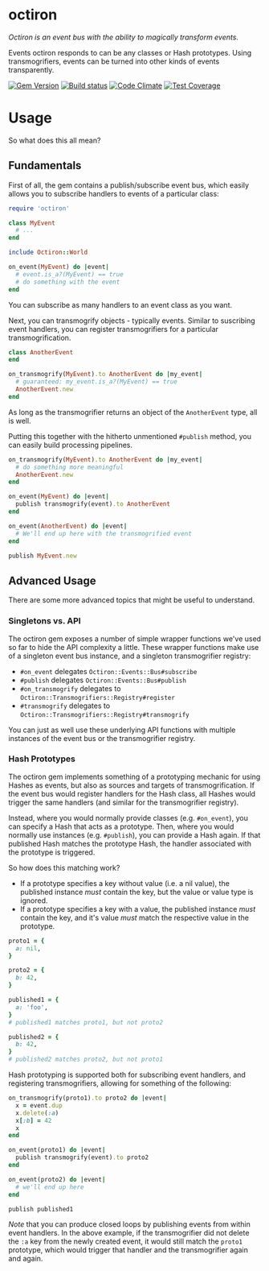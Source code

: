 # octiron

*Octiron is an event bus with the ability to magically transform events.*

Events octiron responds to can be any classes or Hash prototypes. Using
transmogrifiers, events can be turned into other kinds of events
transparently.

[![Gem Version](https://badge.fury.io/rb/octiron.svg)](https://badge.fury.io/rb/octiron)
[![Build status](https://travis-ci.org/jfinkhaeuser/octiron.svg?branch=master)](https://travis-ci.org/jfinkhaeuser/octiron)
[![Code Climate](https://codeclimate.com/github/jfinkhaeuser/octiron/badges/gpa.svg)](https://codeclimate.com/github/jfinkhaeuser/octiron)
[![Test Coverage](https://codeclimate.com/github/jfinkhaeuser/octiron/badges/coverage.svg)](https://codeclimate.com/github/jfinkhaeuser/octiron/coverage)

# Usage

So what does this all mean?

## Fundamentals

First of all, the gem contains a publish/subscribe event bus, which easily
allows you to subscribe handlers to events of a particular class:

```ruby
require 'octiron'

class MyEvent
  # ...
end

include Octiron::World

on_event(MyEvent) do |event|
  # event.is_a?(MyEvent) == true
  # do something with the event
end
```

You can subscribe as many handlers to an event class as you want.

Next, you can transmogrify objects - typically events. Similar to suscribing
event handlers, you can register transmogrifiers for a particular
transmogrification.

```ruby
class AnotherEvent
end

on_transmogrify(MyEvent).to AnotherEvent do |my_event|
  # guaranteed: my_event.is_a?(MyEvent) == true
  AnotherEvent.new
end
```

As long as the transmogrifier returns an object of the `AnotherEvent` type,
all is well.

Putting this together with the hitherto unmentioned `#publish` method, you can
easily build processing pipelines.

```ruby
on_transmogrify(MyEvent).to AnotherEvent do |my_event|
  # do something more meaningful
  AnotherEvent.new
end

on_event(MyEvent) do |event|
  publish transmogrify(event).to AnotherEvent
end

on_event(AnotherEvent) do |event|
  # We'll end up here with the transmogrified event
end

publish MyEvent.new
```

## Advanced Usage

There are some more advanced topics that might be useful to understand.

### Singletons vs. API

The octiron gem exposes a number of simple wrapper functions we've used so far
to hide the API complexity a little. These wrapper functions make use of a
singleton event bus instance, and a singleton transmogrifier registry:

- `#on_event` delegates `Octiron::Events::Bus#subscribe`
- `#publish` delegates `Octiron::Events::Bus#publish`
- `#on_transmogrify` delegates to `Octiron::Transmogrifiers::Registry#register`
- `#transmogrify` delegates to `Octiron::Transmogrifiers::Registry#transmogrify`

You can just as well use these underlying API functions with multiple instances
of the event bus or the transmogrifier registry.

### Hash Prototypes

The octiron gem implements something of a prototyping mechanic for using Hashes
as events, but also as sources and targets of transmogrification. If the event
bus would register handlers for the Hash class, all Hashes would trigger the
same handlers (and similar for the transmogrifier registry).

Instead, where you would normally provide classes (e.g. `#on_event`), you can
specify a Hash that acts as a prototype. Then, where you would normally use
instances (e.g. `#publish`), you can provide a Hash again. If that published
Hash matches the prototype Hash, the handler associated with the prototype is
triggered.

So how does this matching work?

- If a prototype specifies a key without value (i.e. a nil value), the published
  instance *must* contain the key, but the value or value type is ignored.
- If a prototype specifies a key with a value, the published instance *must*
  contain the key, and it's value *must* match the respective value in the
  prototype.

```ruby
proto1 = {
  a: nil,
}

proto2 = {
  b: 42,
}

published1 = {
  a: 'foo',
}
# published1 matches proto1, but not proto2

published2 = {
  b: 42,
}
# published2 matches proto2, but not proto1
```

Hash prototyping is supported both for subscribing event handlers, and
registering transmogrifiers, allowing for something of the following:

```ruby
on_transmogrify(proto1).to proto2 do |event|
  x = event.dup
  x.delete(:a)
  x[:b] = 42
  x
end

on_event(proto1) do |event|
  publish transmogrify(event).to proto2
end

on_event(proto2) do |event|
  # we'll end up here
end

publish published1
```

*Note* that you can produce closed loops by publishing events from within event
handlers. In the above example, if the transmogrifier did not delete the `:a`
key from the newly created event, it would still match the `proto1` prototype,
which would trigger that handler and the transmogrifier again and again.
